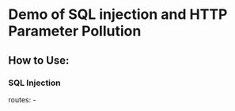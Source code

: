 # Demo of SQL injection and HTTP Parameter Pollution
## How to Use:
### SQL Injection
routes:
    - 